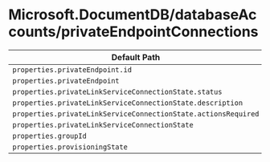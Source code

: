 # Microsoft.DocumentDB/databaseAccounts/privateEndpointConnections

| Default Path | Alias |
|---|---|
| `properties.privateEndpoint.id` | `Microsoft.DocumentDB/databaseAccounts/privateEndpointConnections/privateEndpoint.id` |
| `properties.privateEndpoint` | `Microsoft.DocumentDB/databaseAccounts/privateEndpointConnections/privateEndpoint` |
| `properties.privateLinkServiceConnectionState.status` | `Microsoft.DocumentDB/databaseAccounts/privateEndpointConnections/privateLinkServiceConnectionState.status` |
| `properties.privateLinkServiceConnectionState.description` | `Microsoft.DocumentDB/databaseAccounts/privateEndpointConnections/privateLinkServiceConnectionState.description` |
| `properties.privateLinkServiceConnectionState.actionsRequired` | `Microsoft.DocumentDB/databaseAccounts/privateEndpointConnections/privateLinkServiceConnectionState.actionsRequired` |
| `properties.privateLinkServiceConnectionState` | `Microsoft.DocumentDB/databaseAccounts/privateEndpointConnections/privateLinkServiceConnectionState` |
| `properties.groupId` | `Microsoft.DocumentDB/databaseAccounts/privateEndpointConnections/groupId` |
| `properties.provisioningState` | `Microsoft.DocumentDB/databaseAccounts/privateEndpointConnections/provisioningState` |

